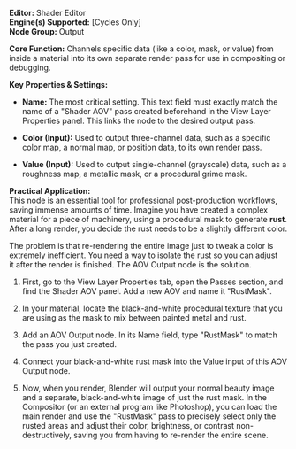 **Editor:** Shader Editor  
**Engine(s) Supported:** [Cycles Only]  
**Node Group:** Output

**Core Function:** Channels specific data (like a color, mask, or value) from inside a material into its own separate render pass for use in compositing or debugging.

**Key Properties & Settings:**

- **Name:** The most critical setting. This text field must exactly match the name of a "Shader AOV" pass created beforehand in the View Layer Properties panel. This links the node to the desired output pass.
    
- **Color (Input):** Used to output three-channel data, such as a specific color map, a normal map, or position data, to its own render pass.
    
- **Value (Input):** Used to output single-channel (grayscale) data, such as a roughness map, a metallic mask, or a procedural grime mask.
    

**Practical Application:**  
This node is an essential tool for professional post-production workflows, saving immense amounts of time. Imagine you have created a complex material for a piece of machinery, using a procedural mask to generate **rust**. After a long render, you decide the rust needs to be a slightly different color.

The problem is that re-rendering the entire image just to tweak a color is extremely inefficient. You need a way to isolate the rust so you can adjust it after the render is finished. The AOV Output node is the solution.

1. First, go to the View Layer Properties tab, open the Passes section, and find the Shader AOV panel. Add a new AOV and name it "RustMask".
    
2. In your material, locate the black-and-white procedural texture that you are using as the mask to mix between painted metal and rust.
    
3. Add an AOV Output node. In its Name field, type "RustMask" to match the pass you just created.
    
4. Connect your black-and-white rust mask into the Value input of this AOV Output node.
    
5. Now, when you render, Blender will output your normal beauty image and a separate, black-and-white image of just the rust mask. In the Compositor (or an external program like Photoshop), you can load the main render and use the "RustMask" pass to precisely select only the rusted areas and adjust their color, brightness, or contrast non-destructively, saving you from having to re-render the entire scene.